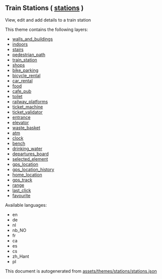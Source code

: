 [//]: # (WARNING: this file is automatically generated. Please find the sources at the bottom and edit those sources)

 Train Stations ( [stations](https://mapcomplete.org/stations) ) 
-----------------------------------------------------------------



View, edit and add details to a train station

This theme contains the following layers:



  - [walls_and_buildings](../Layers/walls_and_buildings.md)
  - [indoors](../Layers/indoors.md)
  - [stairs](../Layers/stairs.md)
  - [pedestrian_path](../Layers/pedestrian_path.md)
  - [train_station](../Layers/train_station.md)
  - [shops](../Layers/shops.md)
  - [bike_parking](../Layers/bike_parking.md)
  - [bicycle_rental](../Layers/bicycle_rental.md)
  - [car_rental](../Layers/car_rental.md)
  - [food](../Layers/food.md)
  - [cafe_pub](../Layers/cafe_pub.md)
  - [toilet](../Layers/toilet.md)
  - [railway_platforms](../Layers/railway_platforms.md)
  - [ticket_machine](../Layers/ticket_machine.md)
  - [ticket_validator](../Layers/ticket_validator.md)
  - [entrance](../Layers/entrance.md)
  - [elevator](../Layers/elevator.md)
  - [waste_basket](../Layers/waste_basket.md)
  - [atm](../Layers/atm.md)
  - [clock](../Layers/clock.md)
  - [bench](../Layers/bench.md)
  - [drinking_water](../Layers/drinking_water.md)
  - [departures_board](../Layers/departures_board.md)
  - [selected_element](../Layers/selected_element.md)
  - [gps_location](../Layers/gps_location.md)
  - [gps_location_history](../Layers/gps_location_history.md)
  - [home_location](../Layers/home_location.md)
  - [gps_track](../Layers/gps_track.md)
  - [range](../Layers/range.md)
  - [last_click](../Layers/last_click.md)
  - [favourite](../Layers/favourite.md)


Available languages:



  - en
  - de
  - nl
  - nb_NO
  - fr
  - ca
  - es
  - cs
  - zh_Hant
  - pl
 

This document is autogenerated from [assets/themes/stations/stations.json](https://github.com/pietervdvn/MapComplete/blob/develop/assets/themes/stations/stations.json)
